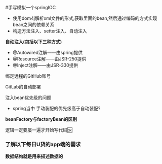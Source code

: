 #手写模拟一个springIOC

- 使用dom4j解析xml文件的形式,获取里面的bean,然后通过编码的方式实现bean之间的依赖关系
- 构造方法注入、setter注入、自动注入

**自动注入(包括以下三种方式)**
- @Autowired注解——由spring提供
- @Resource注解——由JSR-250提供
- @Inject注解——由JSR-330提供

绑定远程的GitHub账号

GitLab的自动部署

注入bean优先级的问题
- spring当中 手动装配的优先级高于自动装配?

**beanFactory与factoryBean的区别**

逻辑一定要屡一遍才开始写代码🆗

### 了解以下每日U货的app端的需求

**数据结构就是用来描述数据的**